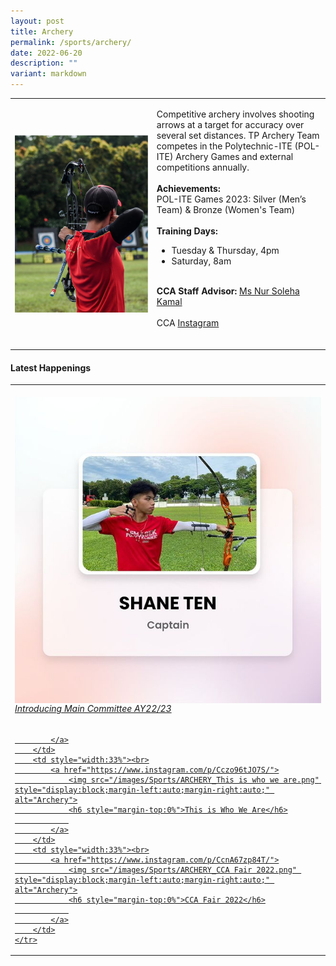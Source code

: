 ```yaml
---
layout: post
title: Archery
permalink: /sports/archery/
date: 2022-06-20
description: ""
variant: markdown
---
```

<table>
    <tbody><tr>
        <td style="width:45%"><img src="/images/Sports/ARCHERY.png" style="display:block;margin-left:auto;margin-right:auto;" alt="Archery"></td>
        <td>
            <p>
                Competitive archery involves shooting arrows at a target for accuracy over several set distances. TP Archery Team competes in the Polytechnic-ITE (POL-ITE) Archery Games and external competitions annually.<br>
                <br>
                <b>Achievements:</b><br>
                POL-ITE Games 2023: Silver (Men’s Team) &amp; Bronze (Women's Team)<br>
                <br>
                <b>Training Days:</b><br>
                </p><ul>
                    <li>Tuesday &amp; Thursday, 4pm</li>
					<li>Saturday, 8am</li>
                </ul>
               <br>
                <b>CCA Staff Advisor:</b> <a href="Nur_Soleha_KAMAL@tp.edu.sg">Ms Nur Soleha Kamal</a><br>
                <br>
                CCA <a href="https://www.instagram.com/temasekpoly_basketball/">Instagram</a><br>
                <br>
            <p></p>
        </td>
    </tr>
</tbody></table>

#### Latest Happenings

<table>
    <tbody><tr>
        <td style="width:33%"><br>
            <a href="https://www.instagram.com/p/CdNmAGYP2pP/">
                <img src="/images/Sports/ARCHERY_Introducing Main Committee AY22-23.png" style="display:block;margin-left:auto;margin-right:auto;" alt="Archery">
                <h6 style="margin-top:0%">Introducing Main Committee AY22/23</h6>
                
            </a>
        </td>
        <td style="width:33%"><br>
            <a href="https://www.instagram.com/p/Cczo96tJO7S/">
                <img src="/images/Sports/ARCHERY_This is who we are.png" style="display:block;margin-left:auto;margin-right:auto;" alt="Archery">
                <h6 style="margin-top:0%">This is Who We Are</h6>
                
            </a>
        </td>
        <td style="width:33%"><br>
            <a href="https://www.instagram.com/p/CcnA67zp84T/">
                <img src="/images/Sports/ARCHERY_CCA Fair 2022.png" style="display:block;margin-left:auto;margin-right:auto;" alt="Archery">
                <h6 style="margin-top:0%">CCA Fair 2022</h6>
                
            </a>
        </td>
    </tr>
</tbody></table>